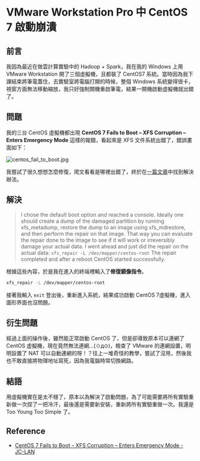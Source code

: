 # VMware Workstation Pro 中 CentOS 7 啟動崩潰


## 前言

我因為最近在做雲計算實驗中的 Hadoop + Spark，我在我的 Windows 上用 VMware Workstation 開了三個虛擬機，且都裝了 CentOS7 系統。當時因為我下課結束將筆電蓋住，去實驗室將電腦打開的時候，整個 Windows 系統變得很卡，視窗方面無法移動縮放，我只好強制關機重啟筆電，結果一開機啟動虛擬機就出錯了。

## 問題

我的三台 CentOS 虛擬機都出現 **CentOS 7 Fails to Boot – XFS Corruption – Enters Emergency Mode** 這樣的報錯，看起來是 XFS 文件系統出錯了，錯誤畫面如下：

![centos_fail_to_boot.jpg](https://imgpoi.com/i/KWPO39.jpg "CentOS 無法啟動")

我嘗試了很久想想怎麼修復，爬文看看是哪裡出錯了，終於在[一篇文章](https://jc-lan.org/2016/11/13/centos-7-fails-to-boot-xfs-corruption-enters-emergency-mode/)中找到解決辦法。

## 解決

> I chose the default boot option and reached a console. Ideally one should create a dump of the damaged partition by running xfs_metadump, restore the dump to an image using xfs_mdrestore, and then perform the repair on that image. That way you can evaluate the repair done to the image to see if it will work or irreversibly damage your actual data.
> I went ahead and just did the repair on the actual data:
> `xfs_repair -L /dev/mapper/centos-root`
> The repair completed and after a reboot CentOS started successfully.

根據這些內容，於是我在進入的終端裡輸入了**修復鏡像指令**。

```zsh
xfs_repair -L /dev/mapper/centos-root
```

接著我輸入 `exit` 登出後，重新進入系統，結果成功啟動 CentOS 7虛擬機，進入圖形界面也沒問題。

## 衍生問題

經過上面的操作後，雖然能正常啟動 CentOS 了，但是卻導致原本可以連網了 CentOS 虛擬機，現在竟然無法連網...(☉д⊙)，檢查了 VMware 的連網設置，明明設置了 NAT 可以自動連網的呀！？往上一堆奇怪的教學，嘗試了沒用，然後我也不敢直接將物理地址寫死，因為我電腦時常切換網路。

## 結語

用虛擬機實在是太不穩了，原本以為解決了啟動問題，為了可能需要將所有實驗重新做一次捏了一把冷汗，最後還是需要新安裝，重新將所有實驗重做一次。我還是 Too Young Too Simple 了。

## Reference

- [CentOS 7 Fails to Boot – XFS Corruption – Enters Emergency Mode - JC-LAN](https://jc-lan.org/2016/11/13/centos-7-fails-to-boot-xfs-corruption-enters-emergency-mode/)

